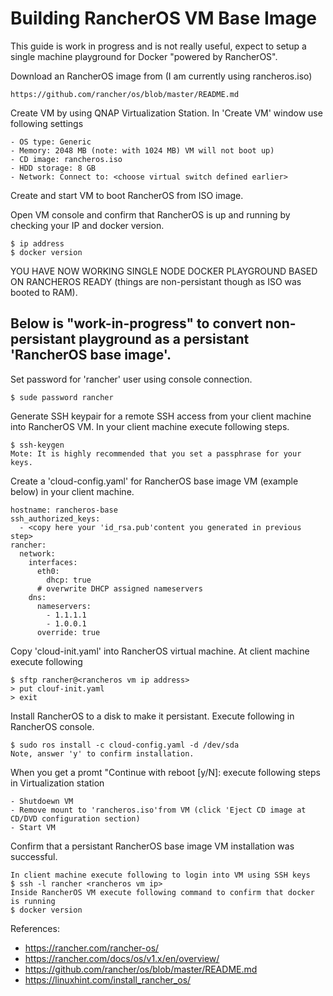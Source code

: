 # Building RancherOS VM Base Image
This guide is work in progress and is not really useful, expect to setup a single machine playground for Docker "powered by RancherOS".

Download an RancherOS image from (I am currently using rancheros.iso)

    https://github.com/rancher/os/blob/master/README.md

Create VM by using QNAP Virtualization Station. In 'Create VM' window use following settings

    - OS type: Generic
    - Memory: 2048 MB (note: with 1024 MB) VM will not boot up)
    - CD image: rancheros.iso
    - HDD storage: 8 GB
    - Network: Connect to: <choose virtual switch defined earlier>


Create and start VM to boot RancherOS from ISO image. 

Open VM console and confirm that RancherOS is up and running by checking your IP and docker version.   

    $ ip address
    $ docker version

YOU HAVE NOW WORKING SINGLE NODE DOCKER PLAYGROUND BASED ON RANCHEROS READY (things are non-persistant though as ISO was booted to RAM).

Below is "work-in-progress" to convert non-persistant playground as a persistant 'RancherOS base image'.
---
Set password for 'rancher' user using console connection.

    $ sude password rancher
    
Generate SSH keypair for a remote SSH access from your client machine into RancherOS VM. In your client machine execute following steps.

    $ ssh-keygen
    Mote: It is highly recommended that you set a passphrase for your keys.

Create a 'cloud-config.yaml' for RancherOS base image VM (example below) in your client machine.

    hostname: rancheros-base
    ssh_authorized_keys:
      - <copy here your 'id_rsa.pub'content you generated in previous step>
    rancher:
      network:
        interfaces:
          eth0:
            dhcp: true
          # overwrite DHCP assigned nameservers
        dns:
          nameservers:
            - 1.1.1.1
            - 1.0.0.1
          override: true

Copy 'cloud-init.yaml' into RancherOS virtual machine. At client machine execute following

    $ sftp rancher@<rancheros vm ip address>
    > put clouf-init.yaml
    > exit

Install RancherOS to a disk to make it persistant. Execute following in RancherOS console.

    $ sudo ros install -c cloud-config.yaml -d /dev/sda
    Note, answer 'y' to confirm installation.
 
 When you get a promt "Continue with reboot [y/N]: execute following steps in Virtualization station
 
    - Shutdoewn VM
    - Remove mount to 'rancheros.iso'from VM (click 'Eject CD image at CD/DVD configuration section)
    - Start VM

Confirm that a persistant RancherOS base image VM installation was successful.

    In client machine execute following to login into VM using SSH keys
    $ ssh -l rancher <rancheros vm ip>
    Inside RancherOS VM execute following command to confirm that docker is running
    $ docker version


References:
- https://rancher.com/rancher-os/  
- https://rancher.com/docs/os/v1.x/en/overview/  
- https://github.com/rancher/os/blob/master/README.md  
- https://linuxhint.com/install_rancher_os/  
